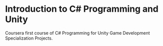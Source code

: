 # Introduction to C# Programming and Unity

Coursera first course of C# Programming for Unity Game Development Specialization Projects.

